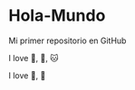 # Hola-Mundo

Mi primer repositorio en GitHub

I love :chocolate_bar:, :cake:, :cat:

I love :cupcake:, :pizza:
